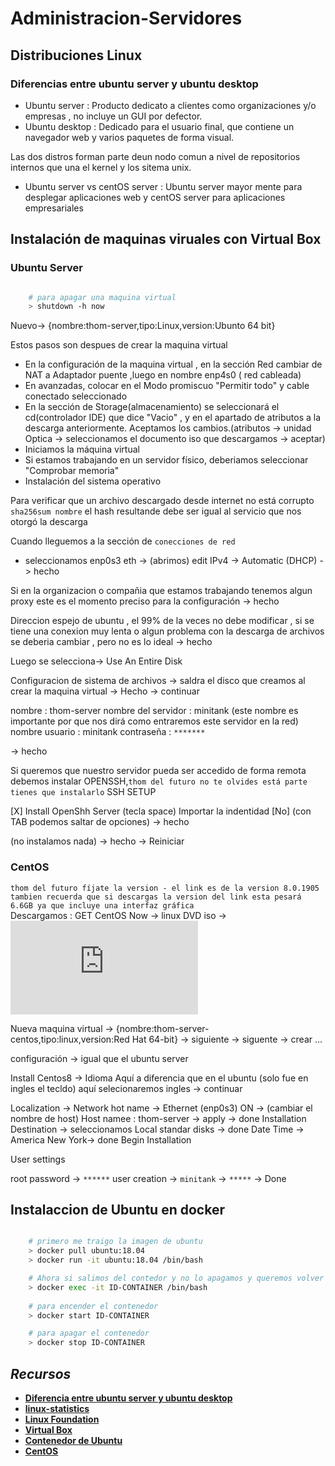 # **Administracion-Servidores**

## **Distribuciones Linux**

### **Diferencias entre ubuntu server y ubuntu desktop**

- Ubuntu server : Producto dedicato a clientes como organizaciones y/o empresas , no incluye un GUI por defector.
- Ubuntu desktop : Dedicado para el usuario final, que contiene un navegador web y varios paquetes de forma visual.

Las dos distros forman parte deun nodo comun a nivel de repositorios internos que una el kernel y los sitema unix.

- Ubuntu server vs centOS server : Ubuntu server mayor mente para desplegar aplicaciones web y centOS server para aplicaciones
  empresariales

## **Instalación de maquinas viruales con Virtual Box**

### **Ubuntu Server**

```sh

    # para apagar una maquina virtual
    > shutdown -h now

```

Nuevo-> {nombre:thom-server,tipo:Linux,version:Ubunto 64 bit}

Estos pasos son despues de crear la maquina virtual

- En la configuración de la maquina virtual , en la sección Red cambiar de NAT a Adaptador puente ,luego en nombre enp4s0 ( red cableada)
- En avanzadas, colocar en el Modo promiscuo "Permitir todo" y cable conectado seleccionado
- En la sección de Storage(almacenamiento) se seleccionará el cd(controlador IDE) que dice "Vacio" , y en el apartado de atributos a la descarga anteriormente.
  Aceptamos los cambios.(atributos -> unidad Optica -> seleccionamos el documento iso que descargamos -> aceptar)
- Iniciamos la máquina virtual
- Si estamos trabajando en un servidor físico, deberiamos seleccionar "Comprobar memoria"
- Instalación del sistema operativo

Para verificar que un archivo descargado desde internet no está corrupto `sha256sum nombre` el hash resultande debe ser igual al servicio que nos
otorgó la descarga

Cuando lleguemos a la sección de `conecciones de red`
- seleccionamos enp0s3 eth -> (abrimos) edit IPv4 -> Automatic (DHCP) -> hecho

Si en la organizacion o compañia que estamos trabajando tenemos algun proxy este es el momento preciso para la configuración
-> hecho

Direccion espejo de ubuntu , el 99% de la veces no debe modificar , si se tiene una conexion muy lenta o algun problema con la descarga de archivos
se deberia cambiar , pero no es lo ideal -> hecho

Luego se selecciona-> Use An Entire Disk 

Configuracion de sistema de archivos -> saldra el disco que creamos al crear la maquina virtual
-> Hecho -> continuar 

nombre : thom-server
nombre del servidor : minitank (este nombre es importante por que nos dirá como entraremos este servidor en la red)
nombre usuario : minitank
contraseña : `*******`

-> hecho

Si queremos que nuestro servidor pueda ser accedido de forma remota debemos instalar OPENSSH,`thom del futuro no te olvides está parte tienes que instalarlo`
SSH SETUP

[X] Install OpenShh Server (tecla space)
Importar la indentidad [No] (con TAB podemos saltar de opciones)
-> hecho

(no instalamos nada)
-> hecho
-> Reiniciar

### **CentOS**

`thom del futuro fíjate la version - el link es de la version 8.0.1905 tambien recuerda que si descargas la version del link esta pesará 6.6GB ya que incluye una interfaz gráfica`<br>
Descargamos : GET CentOS Now -> linux DVD iso -> ![descarga](http://mirror.unimagdalena.edu.co/centos/8.0.1905/isos/x86_64/CentOS-8-x86_64-1905-dvd1.iso)

Nueva maquina virtual -> {nombre:thom-server-centos,tipo:linux,version:Red Hat 64-bit} -> siguiente
-> siguente -> crear ...

configuración -> igual que el ubuntu server

Install Centos8 -> Idioma Aquí a diferencia que en el ubuntu (solo fue en ingles el tecldo) aquí selecionaremos ingles -> continuar

Localization -> Network hot name -> Ethernet (enp0s3) ON -> (cambiar el nombre de host) Host namee : thom-server -> apply -> done
Installation Destination ->  seleccionamos Local standar disks -> done
Date Time -> America New York-> done
Begin Installation

User settings

root password -> `******`
user creation -> `minitank` -> `*****` -> Done




## **Instalaccion de Ubuntu en docker**

```sh

    # primero me traigo la imagen de ubuntu
    > docker pull ubuntu:18.04
    > docker run -it ubuntu:18.04 /bin/bash

    # Ahora si salimos del contedor y no lo apagamos y queremos volver a entrar
    > docker exec -it ID-CONTAINER /bin/bash
    
    # para encender el contenedor
    > docker start ID-CONTAINER

    # para apagar el contenedor
    > docker stop ID-CONTAINER
```


## ***Recursos***

- [**Diferencia entre ubuntu server y ubuntu desktop**](https://www.solvetic.com/page/recopilaciones/s/ordenadores/diferencias-entre-ubuntu-desktop-escritorio-y-ubuntu-server)
- [**linux-statistics**](https://w3techs.com/technologies/details/os-linux)
- [**Linux Foundation**](https://www.linuxfoundation.org/publications/2018/06/open-source-jobs-report-2018/)
- [**Virtual Box**](https://www.virtualbox.org/wiki/Linux_Downloads)
- [**Contenedor de Ubuntu**](https://dockertips.com/ubuntu_1804)
- [**CentOS**](https://www.muylinux.com/2019/09/24/centos-8-centos-stream/)
